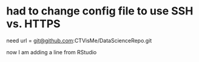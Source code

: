 
# had to change config file to use SSH vs. HTTPS
need url = git@github.com:CTVisMe/DataScienceRepo.git

now I am adding a line from RStudio
